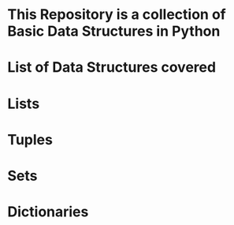 # This Repository is a collection of Basic Data Structures in Python

# List of Data Structures covered
  # Lists
  # Tuples
  # Sets
  # Dictionaries
  #
